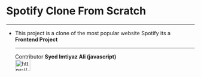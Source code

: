 <h1>Spotify Clone From Scratch</h1>
<hr>
<ul><li> This project is a clone of the most popular website Spotify its a <strong>Frontend Project</strong>
  <hr>
  Contributor <strong>Syed Imtiyaz Ali (javascript) </strong> <br>
  <a href="https://www.linkedin.com/in/imtiyaz-sde/" target="blank"><img align="center" src="https://raw.githubusercontent.com/rahuldkjain/github-profile-readme-generator/master/src/images/icons/Social/linked-in-alt.svg" alt="https://www.linkedin.com/in/imtiyaz-sde/" height="30" width="40" /></a>
  
